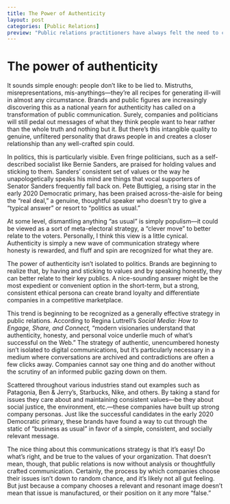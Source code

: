 ```yaml
---
title: The Power of Authenticity
layout: post
categories: [Public Relations]
preview: "Public relations practitioners have always felt the need to combat the 'spin master' perception that delegitimizes the industry and makes our communications efforts less effective. Now, companies are just getting around to finding a real, tangible way to accomplish this: speaking the truth."
---
```


# The power of authenticity

It sounds simple enough: people don’t like to be lied to. Mistruths, misrepresentations, mis-anythings—they’re all recipes for generating ill-will in almost any circumstance. Brands and public figures are increasingly discovering this as a national yearn for authenticity has called on a transformation of public communication. Surely, companies and politicians will still pedal out messages of what they think people want to hear rather than the whole truth and nothing but it. But there’s this intangible quality to genuine, unfiltered personality that draws people in and creates a closer relationship than any well-crafted spin could.

In politics, this is particularly visible. Even fringe politicians, such as a self-described socialist like Bernie Sanders, are praised for holding values and sticking to them. Sanders’ consistent set of values or the way he unapologetically speaks his mind are things that vocal supporters of Senator Sanders frequently fall back on. Pete Buttigieg, a rising star in the early 2020 Democratic primary, has been praised across-the-aisle for being the “real deal,” a genuine, thoughtful speaker who doesn’t try to give a “typical answer” or resort to “politics as usual.”

At some level, dismantling anything “as usual” is simply populism—it could be viewed as a sort of meta-electoral strategy, a “clever move” to better relate to the voters. Personally, I think this view is a little cynical. Authenticity is simply a new wave of communication strategy where honesty is rewarded, and fluff and spin are recognized for what they are.

The power of authenticity isn’t isolated to politics. Brands are beginning to realize that, by having and sticking to values and by speaking honestly, they can better relate to their key publics. A nice-sounding answer might be the most expedient or convenient option in the short-term, but a strong, consistent ethical persona can create brand loyalty and differentiate companies in a competitive marketplace.

This trend is beginning to be recognized as a generally effective strategy in public relations. According to Regina Luttrell’s _Social Media: How to Engage, Share, and Connect,_ “modern visionaries understand that authenticity, honesty, and personal voice underlie much of what’s successful on the Web.” The strategy of authentic, unencumbered honesty isn’t isolated to digital communications, but it’s particularly necessary in a medium where conversations are archived and contradictions are often a few clicks away. Companies cannot say one thing and do another without the scrutiny of an informed public gazing down on them.

Scattered throughout various industries stand out examples such as Patagonia, Ben & Jerry’s, Starbucks, Nike, and others. By taking a stand for issues they care about and maintaining consistent values—be they about social justice, the environment, etc.—these companies have built up strong company personas. Just like the successful candidates in the early 2020 Democratic primary, these brands have found a way to cut through the static of “business as usual” in favor of a simple, consistent, and socially relevant message.

The nice thing about this communications strategy is that it’s easy! Do what’s right, and be true to the values of your organization. That doesn’t mean, though, that public relations is now without analysis or thoughtfully crafted communication. Certainly, the process by which companies choose their issues isn’t down to random chance, and it’s likely not all gut feeling. But just because a company chooses a relevant and resonant image doesn’t mean that issue is manufactured, or their position on it any more “false.”
